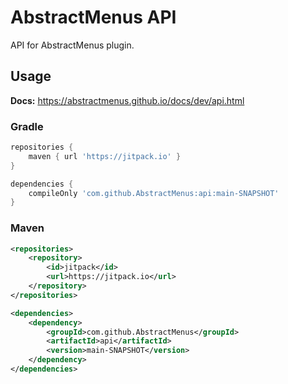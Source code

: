 # AbstractMenus API

API for AbstractMenus plugin.

## Usage

**Docs:** https://abstractmenus.github.io/docs/dev/api.html

### Gradle

```groovy
repositories {
    maven { url 'https://jitpack.io' }
}

dependencies {
    compileOnly 'com.github.AbstractMenus:api:main-SNAPSHOT'
}
```

### Maven

```xml
<repositories>
    <repository>
        <id>jitpack</id>
        <url>https://jitpack.io</url>
    </repository>
</repositories>

<dependencies>
    <dependency>
        <groupId>com.github.AbstractMenus</groupId>
        <artifactId>api</artifactId>
        <version>main-SNAPSHOT</version>
    </dependency>
</dependencies>
```
